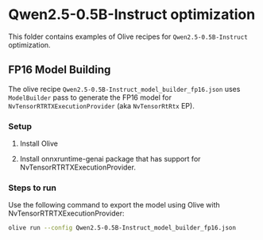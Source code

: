 # Qwen2.5-0.5B-Instruct optimization

This folder contains examples of Olive recipes for `Qwen2.5-0.5B-Instruct` optimization.

## FP16 Model Building

The olive recipe `Qwen2.5-0.5B-Instruct_model_builder_fp16.json` uses `ModelBuilder` pass to generate the FP16 model for `NvTensorRTRTXExecutionProvider` (aka `NvTensorRtRtx` EP).

### Setup

1. Install Olive

2. Install onnxruntime-genai package that has support for NvTensorRTRTXExecutionProvider.

### Steps to run

Use the following command to export the model using Olive with NvTensorRTRTXExecutionProvider:

```bash
olive run --config Qwen2.5-0.5B-Instruct_model_builder_fp16.json
```
